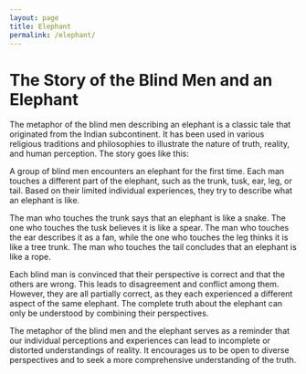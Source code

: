 ```yaml
---
layout: page
title: Elephant
permalink: /elephant/
---
```


# The Story of the Blind Men and an Elephant

The metaphor of the blind men describing an elephant is a classic tale that originated from the Indian subcontinent. It has been used in various religious traditions and philosophies to illustrate the nature of truth, reality, and human perception. The story goes like this:

A group of blind men encounters an elephant for the first time. Each man touches a different part of the elephant, such as the trunk, tusk, ear, leg, or tail. Based on their limited individual experiences, they try to describe what an elephant is like.

The man who touches the trunk says that an elephant is like a snake. The one who touches the tusk believes it is like a spear. The man who touches the ear describes it as a fan, while the one who touches the leg thinks it is like a tree trunk. The man who touches the tail concludes that an elephant is like a rope.

Each blind man is convinced that their perspective is correct and that the others are wrong. This leads to disagreement and conflict among them. However, they are all partially correct, as they each experienced a different aspect of the same elephant. The complete truth about the elephant can only be understood by combining their perspectives.

The metaphor of the blind men and the elephant serves as a reminder that our individual perceptions and experiences can lead to incomplete or distorted understandings of reality. It encourages us to be open to diverse perspectives and to seek a more comprehensive understanding of the truth.
